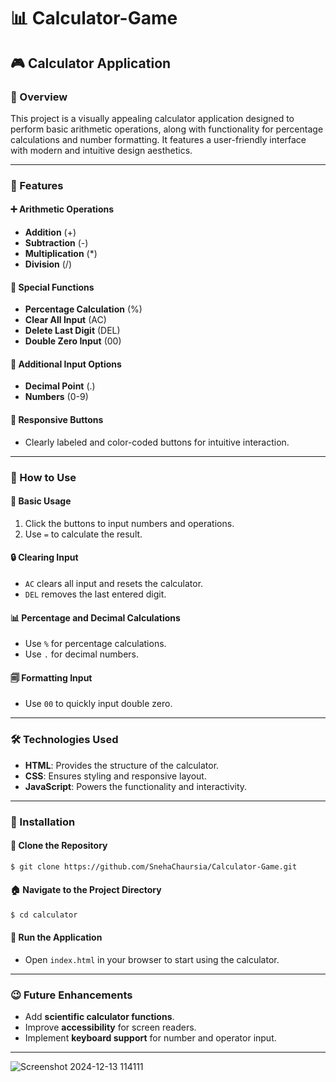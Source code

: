 # 📊 Calculator-Game

## 🎮 Calculator Application

### **🔄 Overview**
This project is a visually appealing calculator application designed to perform basic arithmetic operations, along with functionality for percentage calculations and number formatting. It features a user-friendly interface with modern and intuitive design aesthetics.

---

### **🔢 Features**

#### **➕ Arithmetic Operations**
- **Addition** (+)
- **Subtraction** (-)
- **Multiplication** (*)
- **Division** (/)

#### **🔄 Special Functions**
- **Percentage Calculation** (%)
- **Clear All Input** (AC)
- **Delete Last Digit** (DEL)
- **Double Zero Input** (00)

#### **🔐 Additional Input Options**
- **Decimal Point** (.)
- **Numbers** (0-9)

#### **🔗 Responsive Buttons**
- Clearly labeled and color-coded buttons for intuitive interaction.

---

### **📖 How to Use**

#### **🔢 Basic Usage**
1. Click the buttons to input numbers and operations.
2. Use `=` to calculate the result.

#### **🔒 Clearing Input**
- `AC` clears all input and resets the calculator.
- `DEL` removes the last entered digit.

#### **📊 Percentage and Decimal Calculations**
- Use `%` for percentage calculations.
- Use `.` for decimal numbers.

#### **🗐 Formatting Input**
- Use `00` to quickly input double zero.

---

### **🛠️ Technologies Used**
- **HTML**: Provides the structure of the calculator.
- **CSS**: Ensures styling and responsive layout.
- **JavaScript**: Powers the functionality and interactivity.

---

### **🚀 Installation**

#### **🔧 Clone the Repository**
```bash
$ git clone https://github.com/SnehaChaursia/Calculator-Game.git
```

#### **🏠 Navigate to the Project Directory**
```bash
$ cd calculator
```

#### **🔄 Run the Application**
- Open `index.html` in your browser to start using the calculator.

---

### **😉 Future Enhancements**
- Add **scientific calculator functions**.
- Improve **accessibility** for screen readers.
- Implement **keyboard support** for number and operator input.

---

>



![Screenshot 2024-12-13 114111](https://github.com/user-attachments/assets/a93ce118-18f2-4b1c-b655-6f1e9af31aa5)

